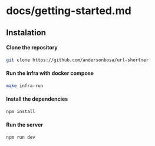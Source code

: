 # docs/getting-started.md

## Instalation

#### Clone the repository

```bash
git clone https://github.com/andersonbosa/url-shortner
```

#### Run the infra with docker compose

```bash
make infra-run
```

#### Install the dependencies

```bash
npm install
```

#### Run the server

```bash
npm run dev
```
